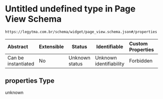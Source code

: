 # Untitled undefined type in Page View Schema

```txt
https://legytma.com.br/schema/widget/page_view.schema.json#/properties
```




| Abstract            | Extensible | Status         | Identifiable            | Custom Properties | Additional Properties | Access Restrictions | Defined In                                                                               |
| :------------------ | ---------- | -------------- | ----------------------- | :---------------- | --------------------- | ------------------- | ---------------------------------------------------------------------------------------- |
| Can be instantiated | No         | Unknown status | Unknown identifiability | Forbidden         | Allowed               | none                | [page_view.schema.json\*](../schema/widget/page_view.schema.json) |

## properties Type

unknown
